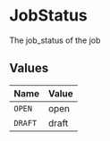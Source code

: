 # JobStatus

The job_status of the job


## Values

| Name    | Value   |
| ------- | ------- |
| `OPEN`  | open    |
| `DRAFT` | draft   |